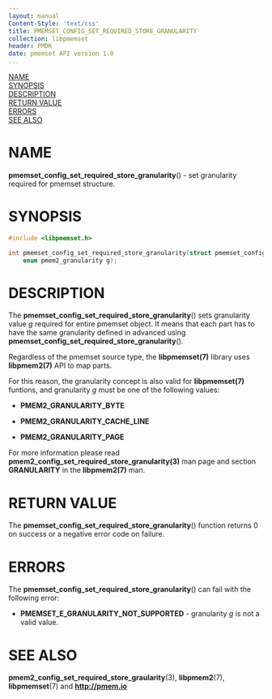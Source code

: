 ```yaml
---
layout: manual
Content-Style: 'text/css'
title: PMEMSET_CONFIG_SET_REQUIRED_STORE_GRANULARITY
collection: libpmemset
header: PMDK
date: pmemset API version 1.0
...
```


[comment]: <> (SPDX-License-Identifier: BSD-3-Clause)
[comment]: <> (Copyright 2020, Intel Corporation)

[comment]: <> (pmemset_config_set_required_store_granularity.3 -- man page for pmemset_config_set_required_store_granularity)

[NAME](#name)<br />
[SYNOPSIS](#synopsis)<br />
[DESCRIPTION](#description)<br />
[RETURN VALUE](#return-value)<br />
[ERRORS](#errors)<br />
[SEE ALSO](#see-also)<br />

# NAME #

**pmemset_config_set_required_store_granularity**() - set granularity required for pmemset structure.

# SYNOPSIS #

```c
#include <libpmemset.h>

int pmemset_config_set_required_store_granularity(struct pmemset_config *cfg,
	enum pmem2_granularity g);
```

# DESCRIPTION #

The **pmemset_config_set_required_store_granularity**() sets granularity value *g* required for entire pmemset object.
It means that each part has to have the same granularity defined in advanced using **pmemset_config_set_required_store_granularity**().

Regardless of the pmemset source type, the **libpmemset(7)** library uses **libpmem2(7)** API to map parts.

For this reason, the granularity concept is also valid for **libpmemset(7)** funtions, and
granularity *g* must be one of the following values:

 * **PMEM2_GRANULARITY_BYTE**

 * **PMEM2_GRANULARITY_CACHE_LINE**

 * **PMEM2_GRANULARITY_PAGE**

For more information please read **pmem2_config_set_required_store_granularity(3)** man page
and section **GRANULARITY** in the **libpmem2(7)** man.

# RETURN VALUE

The **pmemset_config_set_required_store_granularity**() function returns 0 on success or a negative error code on failure.

# ERRORS #

The **pmemset_config_set_required_store_granularity**() can fail with the following error:

* **PMEMSET_E_GRANULARITY_NOT_SUPPORTED** - granularity *g* is not a valid value.

# SEE ALSO #

**pmem2_config_set_required_store_graularity**(3), **libpmem2**(7),
**libpmemset**(7) and **<http://pmem.io>**
